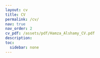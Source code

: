 ```yaml
---
layout: cv
title: CV
permalink: /cv/
nav: true
nav_order: 2
cv_pdf: /assets/pdf/Hamza_Alshamy_CV.pdf
description:
toc:
  sidebar: none
---
```

